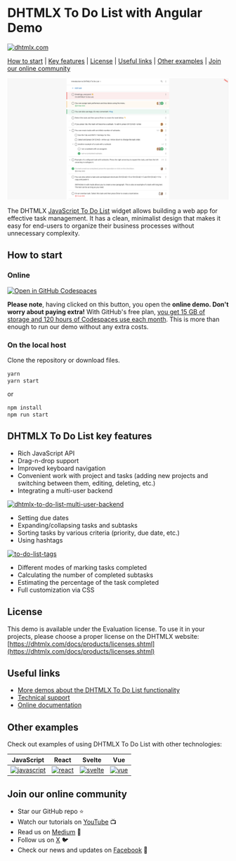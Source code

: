 # DHTMLX To Do List with Angular Demo

[![dhtmlx.com](https://img.shields.io/badge/made%20by-DHTMLX-blue)](https://dhtmlx.com/)

[How to start](#how-to-start) | [Key features](#key-features) | [License](#license) | [Useful links](#links) | [Other examples](#examples) | [Join our online community](#join)

![DHTMLX To Do List with Angular Demo](to-do-list.png)

The DHTMLX [JavaScript To Do List](https://dhtmlx.com/docs/products/dhtmlxTodo/) widget allows building a web app for effective task management. It has a clean, minimalist design that makes it easy for end-users to organize their business processes without unnecessary complexity.

<a name="how-to-start"></a>
## How to start

### Online

[![Open in GitHub Codespaces](https://github.com/codespaces/badge.svg)](https://codespaces.new/DHTMLX/angular-todolist-demo) 

**Please note**, having clicked on this button, you open the **online demo. Don't worry about paying extra!** With GitHub's free plan, [you get 15 GB of storage and 120 hours of Codespaces use each month](https://docs.github.com/en/billing/managing-billing-for-github-codespaces/about-billing-for-github-codespaces#monthly-included-storage-and-core-hours-for-personal-accounts). This is more than enough to run our demo without any extra costs.

### On the local host 

Clone the repository or download files.

```
yarn
yarn start
```

or

```
npm install
npm run start
```

<a name="key-features"></a>
## DHTMLX To Do List key features

- Rich JavaScript API
- Drag-n-drop support
- Improved keyboard navigation
- Convenient work with project and tasks (adding new projects and switching between them, editing, deleting, etc.)
- Integrating a multi-user backend
  
[![dhtmlx-to-do-list-multi-user-backend](https://dhtmlx.com/blog/wp-content/uploads/2024/06/DHTMLX-To-Do-List-Projects.gif)](https://snippet.dhtmlx.com/82ayq2lk?tag=todolist&mode=wide)

- Setting due dates
- Expanding/collapsing tasks and subtasks
- Sorting tasks by various criteria (priority, due date, etc.)
- Using hashtags
  
[![to-do-list-tags](https://dhtmlx.com/blog/wp-content/uploads/2024/06/to-do-list-hashtags.gif)](https://snippet.dhtmlx.com/5cymicwt?tag=todolist&mode=wide)

- Different modes of marking tasks completed
- Calculating the number of completed subtasks
- Estimating the percentage of the task completed
- Full customization via CSS

<a name="license"></a>
## License ##
This demo is available under the Evaluation license. To use it in your projects, please choose a proper license on the DHTMLX website: [https://dhtmlx.com/docs/products/licenses.shtml](https://dhtmlx.com/docs/products/licenses.shtml)

<a name="links"></a>
## Useful links

- [More demos about the DHTMLX To Do List functionality](https://snippet.dhtmlx.com/3vwlbwee?tag=todolist)
- [Technical support](https://forum.dhtmlx.com/c/todo)
- [Online  documentation](https://docs.dhtmlx.com/todolist/)

<a name="examples"></a>
## Other examples

Check out examples of using DHTMLX To Do List with other technologies:

| JavaScript | React | Svelte | Vue |
| ----- | ----- | ----- | ----- |
| [![javascript](https://dhtmlx.com/images/common/technologies/js.svg)](https://dhtmlx.com/docs/products/dhtmlxTodo/) | [![react](https://dhtmlx.com/images/common/technologies/react.svg)](https://github.com/DHTMLX/react-todolist-demo) | [![svelte](https://dhtmlx.com/images/common/technologies/svelte.svg)](https://github.com/DHTMLX/svelte-todolist-demo) | [![vue](https://dhtmlx.com/images/common/technologies/vue.svg)](https://github.com/DHTMLX/vue-todolist-demo) |

<a name="join"></a>
## Join our online community

- Star our GitHub repo :star:
- Watch our tutorials on [YouTube](https://www.youtube.com/user/dhtmlx/videos) :tv:
- Read us on [Medium](https://dhtmlx.medium.com) :newspaper:
- Follow us on [X](https://x.com/dhtmlx) :bird:
- Check our news and updates on [Facebook](https://www.facebook.com/dhtmlx/) :feet:
